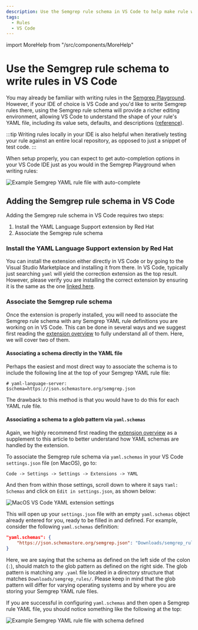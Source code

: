 ```yaml
---
description: Use the Semgrep rule schema in VS Code to help make rule writing easier.
tags:
  - Rules
  - VS Code
---
```


import MoreHelp from "/src/components/MoreHelp"

# Use the Semgrep rule schema to write rules in VS Code

You may already be familiar with writing rules in the [Semgrep Playground](/docs/playground). However, if your IDE of choice is VS Code and you'd like to write Semgrep rules there, using the Semgrep rule schema will provide a richer editing environment, allowing VS Code to understand the shape of your rule's YAML file, including its value sets, defaults, and descriptions ([reference](https://marketplace.visualstudio.com/items?itemName=redhat.vscode-yaml#associating-schemas)).

:::tip
Writing rules locally in your IDE is also helpful when iteratively testing your rule against an entire local repository, as opposed to just a snippet of test code.
:::

When setup properly, you can expect to get auto-completion options in your VS Code IDE just as you would in the Semgrep Playground when writing rules:

![Example Semgrep YAML rule file with auto-complete](/img/kb/vscode-schema-autocomplete-example.png)

## Adding the Semgrep rule schema in VS Code

Adding the Semgrep rule schema in VS Code requires two steps:

1. Install the YAML Language Support extension by Red Hat
2. Associate the Semgrep rule schema

### Install the YAML Language Support extension by Red Hat

You can install the extension either directly in VS Code or by going to the Visual Studio Marketplace and installing it from there. In VS Code, typically just searching `yaml` will yield the correction extension as the top result. However, please verify you are installing the correct extension by ensuring it is the same as the one [linked here](https://marketplace.visualstudio.com/items?itemName=redhat.vscode-yaml).

### Associate the Semgrep rule schema

Once the extension is properly installed, you will need to associate the Semgrep rule schema with any Semgrep YAML rule definitions you are working on in VS Code. This can be done in several ways and we suggest first reading the [extension overview](https://marketplace.visualstudio.com/items?itemName=redhat.vscode-yaml#associating-schemas) to fully understand all of them. Here, we will cover two of them.

#### Associating a schema directly in the YAML file

Perhaps the easiest and most direct way to associate the schema is to include the following line at the top of your Semgrep YAML rule file:

    # yaml-language-server: $schema=https://json.schemastore.org/semgrep.json

The drawback to this method is that you would have to do this for each YAML rule file.

#### Associating a schema to a glob pattern via `yaml.schemas`

Again, we highly recommend first reading the [extension overview](https://marketplace.visualstudio.com/items?itemName=redhat.vscode-yaml#associating-a-schema-to-a-glob-pattern-via-yaml.schemas) as a supplement to this article to better understand how YAML schemas are handled by the extension.

To associate the Semgrep rule schema via `yaml.schemas` in your VS Code `settings.json` file (on MacOS), go to:

    Code -> Settings -> Settings -> Extensions -> YAML

And then from within those settings, scroll down to where it says `Yaml: Schemas` and click on `Edit in settings.json`, as shown below:

![MacOS VS Code YAML extension settings](/img/kb/vscode-yaml-schemas.png)

This will open up your `settings.json` file with an empty `yaml.schemas` object already entered for you, ready to be filled in and defined. For example, consider the following `yaml.schemas` definition:

```json
"yaml.schemas": {
    "https://json.schemastore.org/semgrep.json": "Downloads/semgrep_rules/*.yaml"
}
```

Here, we are saying that the schema as defined on the left side of the colon (`:`), should match to the glob pattern as defined on the right side. The glob pattern is matching any `.yaml` file located in a directory structure that matches `Downloads/semgrep_rules/`. Please keep in mind that the glob pattern will differ for varying operating systems and by where you are storing your Semgrep YAML rule files.

If you are successful in configuring `yaml.schemas` and then open a Semgrep rule YAML file, you should notice something like the following at the top:

![Example Semgrep YAML rule file with schema defined](/img/kb/vscode-yaml-schema-example-file.png)

<MoreHelp />